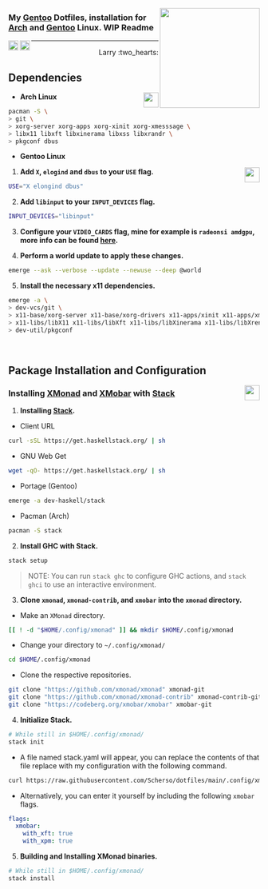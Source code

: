 <img 
     align="right" width="200px"
     src="https://wiki.gentoo.org/images/b/b8/Larry-nefarius-v2.svg"
/>

### My [Gentoo][gentoo] Dotfiles, installation for [Arch][arch] and [Gentoo][gentoo] Linux. WIP Readme

<a href="https://xmonad.org">
  <img 
       align="left" width="20px" 
       src="https://xmonad.org/images/logo.svg" 
  />
</a>

<a href="https://suckless.org/">
  <img
       align="left" width="20px" height="20px" 
       src="https://suckless.org/logo.svg" 
  />
</a>

---

<p align="right">
  Larry :two_hearts:
</p>

## Dependencies 
  
<img
     align="right" width="30px"
     src="http://www.archlinux.org/logos/archlinux-icon-crystal-64.svg" 
/>

- **Arch Linux**
  
```bash
pacman -S \ 
> git \
> xorg-server xorg-apps xorg-xinit xorg-xmesssage \
> libx11 libxft libxinerama libxss libxrandr \
> pkgconf dbus
```

- **Gentoo Linux**

<img
     align="right" width="30px"
     src="https://gentoo.org/assets/img/logo/gentoo-signet.svg"
/>
1. **Add `X`, `elogind` and `dbus` to your `USE` flag.**
```bash
USE="X elongind dbus"
```
  
2. **Add `libinput` to your `INPUT_DEVICES` flag.**
```bash
INPUT_DEVICES="libinput"
```
  
3. **Configure your `VIDEO_CARDS` flag, mine for example is `radeonsi amdgpu`, more info can be found [here][xgwiki].**
  
4. **Perform a world update to apply these changes.**
```bash
emerge --ask --verbose --update --newuse --deep @world
```

5. **Install the necessary x11 dependencies.**
```bash
emerge -a \
> dev-vcs/git \
> x11-base/xorg-server x11-base/xorg-drivers x11-apps/xinit x11-apps/xmessage x11-apps/xrandr \
> x11-libs/libX11 x11-libs/libXft x11-libs/libXinerama x11-libs/libXrender x11-libs/libXrandr \
> dev-util/pkgconf
```

<br /> 

## Package Installation and Configuration

<img 
     align="right" width="30px" 
     src="https://xmonad.org/images/logo.svg" 
/>
### Installing [XMonad][xmonad] and [XMobar][xmobar] with [Stack][stack]

1. **Installing [Stack][stack].**
- Client URL
```bash
curl -sSL https://get.haskellstack.org/ | sh
```

- GNU Web Get
```bash
wget -qO- https://get.haskellstack.org/ | sh
```

- Portage (Gentoo)
```bash
emerge -a dev-haskell/stack
```

- Pacman (Arch)
```bash
pacman -S stack
```

2. **Install GHC with Stack.**
```bash
stack setup
```
> NOTE: You can run `stack ghc` to configure GHC actions, and `stack ghci` to use an interactive environment. 

3. **Clone `xmonad`, `xmonad-contrib`, and `xmobar` into the `xmonad` directory.** 

- Make an `XMonad` directory.
```bash
[[ ! -d "$HOME/.config/xmonad" ]] && mkdir $HOME/.config/xmonad
```

- Change your directory to `~/.config/xmonad/`
```bash
cd $HOME/.config/xmonad
```

- Clone the respective repositories. 
```bash
git clone "https://github.com/xmonad/xmonad" xmonad-git
git clone "https://github.com/xmonad/xmonad-contrib" xmonad-contrib-git
git clone "https://codeberg.org/xmobar/xmobar" xmobar-git
```

4. **Initialize Stack.**
```bash
# While still in $HOME/.config/xmonad/
stack init
```

- A file named stack.yaml will appear, you can replace the contents of that file replace with my configuration with the following command. 
```bash
curl https://raw.githubusercontent.com/Scherso/dotfiles/main/.config/xmonad/stack.yaml > $HOME/.config/xmonad/stack.yaml
```

- Alternatively, you can enter it yourself by including the following `xmobar` flags.
```yaml
flags:
  xmobar:
    with_xft: true
    with_xpm: true
```

5. **Building and Installing XMonad binaries.**
```bash 
# While still in $HOME/.config/xmonad/
stack install
```

    
[arch]:   https://archlinux.org
[gentoo]: https://gentoo.org
[xgwiki]: https://wiki.gentoo.org/wiki/Xorg/Guide#make.conf_configuration
[xmonad]: https://xmonad.org/
[xmobar]: https://codeberg.org/xmobar/xmobar
[stack]:  https://docs.haskellstack.org/en/stable/
